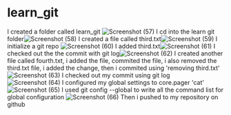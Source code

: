 # learn_git
I created a folder called learn_git ![Screenshot (57)](https://github.com/oluwaseun336/learn_git/assets/121387020/e1ac3fee-51be-4903-937b-f09a10a3496e)
I cd into the learn git folder![Screenshot (58)](https://github.com/oluwaseun336/learn_git/assets/121387020/200582ed-11b7-4fc6-81b4-6b35997eba56)
I created a file called third.txt![Screenshot (59)](https://github.com/oluwaseun336/learn_git/assets/121387020/98cf8d8c-0996-43dd-afc6-9347687d8903)
I initialize a git repo ![Screenshot (60)](https://github.com/oluwaseun336/learn_git/assets/121387020/ec279097-bffc-418e-8cc4-5f668bdbd74e)
I added third.txt![Screenshot (61)](https://github.com/oluwaseun336/learn_git/assets/121387020/21b166c1-eb89-49f6-a626-362a01ecd104)
I checked out the the commit with git log![Screenshot (62)](https://github.com/oluwaseun336/learn_git/assets/121387020/8e97c9c6-8936-43dc-9c2c-a752b687e922)
I created another file called fourth.txt, i added the file, commited the file, i also removed the third.txt file, i added the change, then i commited using 'removing third.txt' ![Screenshot (63)](https://github.com/oluwaseun336/learn_git/assets/121387020/a34b0d09-897d-4132-bc29-3b1bae454d7b)
I checked out my commit using git log ![Screenshot (64)](https://github.com/oluwaseun336/learn_git/assets/121387020/4d35db7c-ff43-42bb-8962-7de800b310fa)
I configured my global settings to core.pager 'cat'![Screenshot (65)](https://github.com/oluwaseun336/learn_git/assets/121387020/d4ed0da0-1841-4841-bed2-8fb185f5f4ec)
I used git config --global to write all the command list for global configuration
![Screenshot (66)](https://github.com/oluwaseun336/learn_git/assets/121387020/ca77300a-d242-455a-b08e-432e75f9bba0)
Then i pushed to my repository on github
